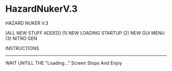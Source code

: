 # HazardNukerV.3
HAZARD NUKER V.3 

[ALL NEW STUFF ADDED]
(1) NEW LOADING STARTUP
(2) NEW GUI MENU
(3) NITRO GEN

INSTRUCTIONS 
_____________

WAIT UNTILL THE "Loading..." Screen Stops And Enjoy

